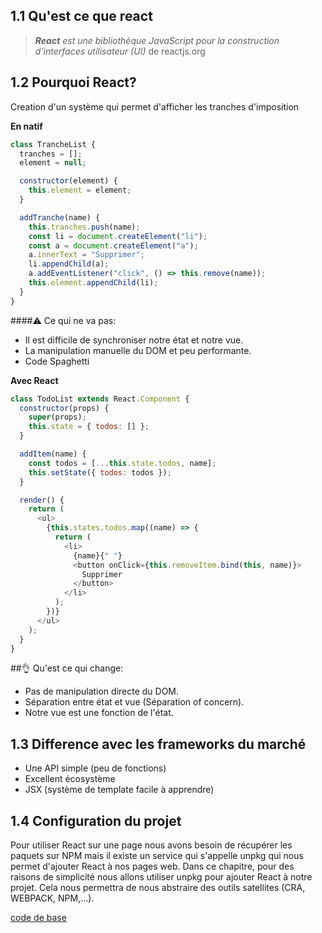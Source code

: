 ## 1.1 Qu'est ce que react

> _**React** est une bibliothèque JavaScript pour la construction d’interfaces utilisateur (UI)_ de reactjs.org

## 1.2 Pourquoi React?

Creation d'un système qui permet d'afficher les tranches d'imposition

**En natif**

```javascript
class TrancheList {
  tranches = [];
  element = null;

  constructor(element) {
    this.element = element;
  }

  addTranche(name) {
    this.tranches.push(name);
    const li = document.createElement("li");
    const a = document.createElement("a");
    a.innerText = "Supprimer";
    li.appendChild(a);
    a.addEventListener("click", () => this.remove(name));
    this.element.appendChild(li);
  }
}
```

####:warning: Ce qui ne va pas:

- Il est difficile de synchroniser notre état et notre vue.
- La manipulation manuelle du DOM et peu performante.
- Code Spaghetti

**Avec React**

```javascript
class TodoList extends React.Component {
  constructor(props) {
    super(props);
    this.state = { todos: [] };
  }

  addItem(name) {
    const todos = [...this.state.todos, name];
    this.setState({ todos: todos });
  }

  render() {
    return (
      <ul>
        {this.states.todos.map((name) => {
          return (
            <li>
              {name}{" "}
              <button onClick={this.removeItem.bind(this, name)}>
                Supprimer
              </button>
            </li>
          );
        })}
      </ul>
    );
  }
}
```

##:ok_hand: Qu'est ce qui change:

- Pas de manipulation directe du DOM.
- Séparation entre état et vue (Séparation of concern).
- Notre vue est une fonction de l'état.

## 1.3 Difference avec les frameworks du marché

- Une API simple (peu de fonctions)
- Excellent écosystème
- JSX (système de template facile à apprendre)

## 1.4 Configuration du projet

Pour utiliser React sur une page nous avons besoin de récupérer les paquets sur NPM mais il existe un service qui s'appelle unpkg qui nous permet d'ajouter React à nos pages web.
Dans ce chapitre, pour des raisons de simplicité nous allons utiliser unpkg pour ajouter React à notre projet. Cela nous permettra de nous abstraire des outils satellites (CRA, WEBPACK, NPM,...).

[code de base](https://github.com/barry-thierno/bercy/tree/react_part1_code_base/src)

